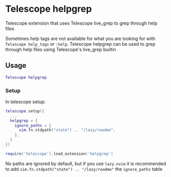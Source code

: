 # Telescope helpgrep

Telescope extension that uses Telescope live_grep to grep through help files

Sometimes help tags are not available for what you are looking for with
`Telescope help_tags` or `:help`. Telescope helpgrep can be used to grep through
help files using Telescope's live_grep builtin

## Usage

```lua
Telescope helpgrep
```

### Setup

In telescope setup:

```lua
telescope.setup({
  ...
  helpgrep = {
    ignore_paths = {
      vim.fn.stdpath("state") .. "/lazy/readme",
    },
  }
})
```

```lua
require('telescope').load_extension('helpgrep')
```

No paths are ignored by default, but if you use `lazy.nvim` it is recommended
to add `vim.fn.stdpath("state") .. "/lazy/readme"` the `ignore_paths` table
